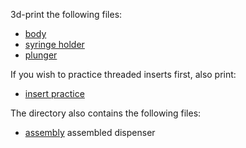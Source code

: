 3d-print the following files:

- [body](body.stl)
- [syringe holder](syringe_holder.stl)
- [plunger](plunger.stl)

If you wish to practice threaded inserts first, also print:

- [insert practice](insert-practice.stl)

The directory also contains the following files:

- [assembly](assembly.stl) assembled dispenser

